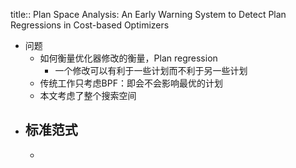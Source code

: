 title:: Plan Space Analysis: An Early Warning System to Detect Plan Regressions in Cost-based Optimizers

- 问题
	- 如何衡量优化器修改的衡量，Plan regression
		- 一个修改可以有利于一些计划而不利于另一些计划
	- 传统工作只考虑BPF：即会不会影响最优的计划
	- 本文考虑了整个搜索空间
- 标准范式
	-
	-